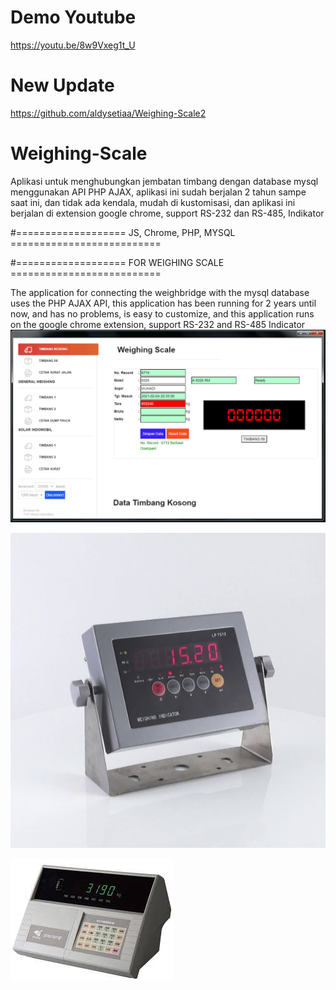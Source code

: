 # Demo Youtube
https://youtu.be/8w9Vxeg1t_U
# New Update
https://github.com/aldysetiaa/Weighing-Scale2
# Weighing-Scale
Aplikasi untuk menghubungkan jembatan timbang dengan database mysql menggunakan API PHP AJAX, aplikasi ini sudah berjalan 2 tahun sampe saat ini, dan tidak ada kendala, mudah di kustomisasi, dan aplikasi ini berjalan di extension google chrome,
support RS-232 dan RS-485, Indikator

#=================== JS, Chrome, PHP, MYSQL ==========================

#=================== FOR WEIGHING SCALE ==========================

The application for connecting the weighbridge with the mysql database uses the PHP AJAX API, this application has been running for 2 years until now, and has no problems, is easy to customize, and this application runs on the google chrome extension, support RS-232 and RS-485 Indicator
![alt text](https://github.com/aldysetiaa/Weighing-Scale/blob/main/weghingscale.png)

![alt text](https://github.com/aldysetiaa/Weighing-Scale/blob/main/indicator.jpg)

![alt text](https://github.com/aldysetiaa/Weighing-Scale/blob/main/ind2.jfif)
